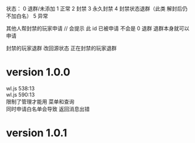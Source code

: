 状态：
0 退群/未添加
1 正常
2 封禁
3 永久封禁
4 封禁状态退群（此类 解封后仍不加白名）
5 异常

其他人帮封禁的玩家申请 // 会提示 此 id 已被申请 不会是 0 退群 退群本身就可以申请

封禁的玩家退群 改回源状态
正在封禁的玩家退群

# version 1.0.0

wl.js 538:13  
wl.js 590:13  
限制了管理才能用 菜单和查询  
同时申请白名单会导致 返回消息出错

# version 1.0.1

